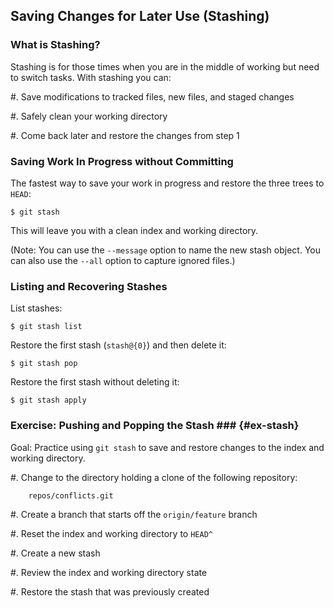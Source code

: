 Saving Changes for Later Use (Stashing)
---------------------------------------

### What is Stashing? ###

Stashing is for those times when you are in the middle of working but
need to switch tasks.  With stashing you can:

  #. Save modifications to tracked files, new files, and staged
     changes

  #. Safely clean your working directory

  #. Come back later and restore the changes from step 1

### Saving Work In Progress without Committing ###

The fastest way to save your work in progress and restore the three
trees to `HEAD`:

    $ git stash

This will leave you with a clean index and working directory.

(Note: You can use the `--message` option to name the new stash
object.  You can also use the `--all` option to capture ignored
files.)

### Listing and Recovering Stashes ###

List stashes:

    $ git stash list

Restore the first stash (`stash@{0}`) and then delete it:

    $ git stash pop

Restore the first stash without deleting it:

    $ git stash apply

### Exercise: Pushing and Popping the Stash ### {#ex-stash}

<div class="notes">

Goal: Practice using `git stash` to save and restore changes to the
index and working directory.

</div>

  #. Change to the directory holding a clone of the following
     repository:

        repos/conflicts.git

  #. Create a branch that starts off the `origin/feature` branch

  #. Reset the index and working directory to `HEAD^`

  #. Create a new stash

  #. Review the index and working directory state

  #. Restore the stash that was previously created
